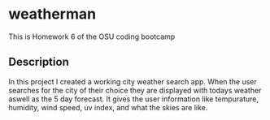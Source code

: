 # weatherman
This is Homework 6 of the OSU coding bootcamp

## Description
In this project I created a working city weather search app. When the user searches for the city of their choice they are displayed with todays weather aswell as the 5 day forecast. It gives the user information like tempurature, humidity, wind speed, uv index, and what the skies are like.


